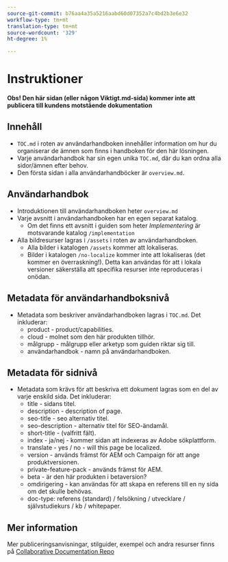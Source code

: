 ```yaml
---
source-git-commit: b76aa4a35a5216aabd60d07352a7c4bd2b3e6e32
workflow-type: tm+mt
translation-type: tm+mt
source-wordcount: '329'
ht-degree: 1%

---
```

# Instruktioner

**Obs! Den här sidan (eller någon Viktigt.md-sida) kommer inte att publicera till kundens motstående dokumentation**

## Innehåll

+ `TOC.md` i roten av användarhandboken innehåller information om hur du organiserar de ämnen som finns i handboken för den här lösningen.
+ Varje användarhandbok har sin egen unika `TOC.md`, där du kan ordna alla sidor/ämnen efter behov.
+ Den första sidan i alla användarhandböcker är `overview.md`.

## Användarhandbok

+ Introduktionen till användarhandboken heter `overview.md`
+ Varje avsnitt i användarhandboken har en egen separat katalog.
   + Om det finns ett avsnitt i guiden som heter *Implementering* är motsvarande katalog `/implementation`
+ Alla bildresurser lagras i `/assets` i roten av användarhandboken.
   + Alla bilder i katalogen `/assets` kommer att lokaliseras.
   + Bilder i katalogen `/no-localize` kommer inte att lokaliseras (det kommer en överraskning!). Detta kan användas för att i lokala versioner säkerställa att specifika resurser inte reproduceras i onödan.

## Metadata för användarhandboksnivå

+ Metadata som beskriver användarhandboken lagras i `TOC.md`. Det inkluderar:
   + product - product/capabilities.
   + cloud - molnet som den här produkten tillhör.
   + målgrupp - målgrupp eller arketyp som guiden riktar sig till.
   + användarhandbok - namn på användarhandboken.

## Metadata för sidnivå

+ Metadata som krävs för att beskriva ett dokument lagras som en del av varje enskild sida. Det inkluderar:
   + title - sidans titel.
   + description - description of page.
   + seo-title - seo alternativ titel.
   + seo-description - alternativ titel för SEO-ändamål.
   + short-title - (valfritt fält).
   + index - ja/nej - kommer sidan att indexeras av Adobe sökplattform.
   + translate - yes / no - will this page be localized.
   + version - används främst för AEM och Campaign för att ange produktversionen.
   + private-feature-pack - används främst för AEM.
   + beta - är den här produkten i betaversion?
   + omdirigering - kan användas för att skapa en referens till en ny sida om det skulle behövas.
   + doc-type: referens (standard) / felsökning / utvecklare / självstudiekurs / kb / whitepaper.

## Mer information

Mer publiceringsanvisningar, stilguider, exempel och andra resurser finns på [Collaborative Documentation Repo](https://git.corp.adobe.com/AdobeDocs/collaborative-doc-instructions)
